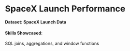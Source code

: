 <h1>SpaceX Launch Performance</h1>

<b>Dataset: SpaceX Launch Data</b>





<h4>Skills Showcased:</h4>
<p>SQL joins, aggregations, and window functions</p>



